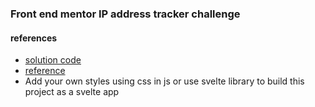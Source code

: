 ### Front end mentor IP address tracker challenge

#### references

- [solution code](https://github.com/BelayAdamu/IP_Address_Tracker/)
- [reference](https://www.frontendmentor.io/challenges/ip-address-tracker-I8-0yYAH0)
- Add your own styles using css in js or use svelte library to build this project as a svelte app

